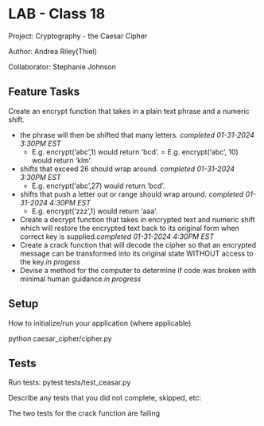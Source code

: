 # LAB - Class 18

Project: Cryptography - the Caesar Cipher

Author: Andrea Riley(Thiel)

Collaborator: Stephanie Johnson

## Feature Tasks

Create an encrypt function that takes in a plain text phrase and a numeric shift.

- the phrase will then be shifted that many letters. *completed 01-31-2024 3:30PM EST*
  - E.g. encrypt(‘abc’,1) would return ‘bcd’. = E.g. encrypt(‘abc’, 10) would return ‘klm’.
- shifts that exceed 26 should wrap around. *completed 01-31-2024 3:30PM EST*
  - E.g. encrypt(‘abc’,27) would return ‘bcd’.
- shifts that push a letter out or range should wrap around. *completed 01-31-2024 4:30PM EST*
  - E.g. encrypt(‘zzz’,1) would return ‘aaa’.
- Create a decrypt function that takes in encrypted text and numeric shift which will restore the encrypted text back to its original form when correct key is supplied.*completed 01-31-2024 4:30PM EST*
- Create a crack function that will decode the cipher so that an encrypted message can be transformed into its original state WITHOUT access to the key.*in progess*
- Devise a method for the computer to determine if code was broken with minimal human guidance.*in progress*

## Setup

How to initialize/run your application (where applicable)

python caesar_cipher/cipher.py

## Tests

Run tests: pytest tests/test_ceasar.py


Describe any tests that you did not complete, skipped, etc:

The two tests for the crack function are failing
